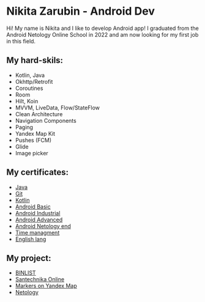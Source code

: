 # Nikita Zarubin - Android Dev

Hi! My name is Nikita and I like to develop Android app! I graduated from the Android Netology Online School in 2022 and am now looking for my first job in this field.

## My hard-skils:
- Kotlin, Java
- Okhttp/Retrofit
- Coroutines
- Room
- Hilt, Koin
- MVVM, LiveData, Flow/StateFlow
- Clean Architecture
- Navigation Components
- Paging
- Yandex Map Kit
- Pushes (FCM)
- Glide
- Image picker

## My certificates:
- [Java](https://github.com/NikitaZar/NikitaZar/blob/main/certificates/certificate_Java.pdf "Java")
- [Git](https://github.com/NikitaZar/NikitaZar/blob/main/certificates/certificate_Git.pdf "Git")
- [Kotlin](https://github.com/NikitaZar/NikitaZar/blob/main/certificates/certificate_Kotlin.pdf "Kotlin")
- [Android Basic](https://github.com/NikitaZar/NikitaZar/blob/main/certificates/certificate_AndroidBasic.pdf "Android Basic")
- [Android Industrial](https://github.com/NikitaZar/NikitaZar/blob/main/certificates/certificate_AndIn.pdf "Android Industrial")
- [Android Advanced](https://github.com/NikitaZar/NikitaZar/blob/main/certificates/certificate_AndAd.pdf "Android Advanced")
- [Android Netology end](https://github.com/NikitaZar/NikitaZar/blob/main/certificates/Netology_Android.pdf "Android final")
- [Time managment](https://github.com/NikitaZar/NikitaZar/blob/main/certificates/NetologyTimeManagment.pdf "Time management")
- [English lang](https://github.com/NikitaZar/NikitaZar/blob/main/certificates/PreInt.jpeg "English lang")

## My project:
- [BINLIST](https://github.com/NikitaZar/BINLIST.NET "BINLIST")
- [Santechnika Online](https://github.com/NikitaZar/test_santehnika-online "Santechnika Online")
- [Markers on Yandex Map](https://github.com/NikitaZar/Markers-on-Yandex-Maps "[Markers on Yandex Map")
- [Netology](https://github.com/NikitaZar/Netology_AndroidIndustrial "Netology")
